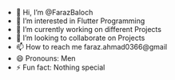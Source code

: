 - 👋 Hi, I’m @FarazBaloch
- 👀 I’m interested in Flutter Programming
- 🌱 I’m currently working on different Projects
- 💞️ I’m looking to collaborate on Projects
- 📫 How to reach me faraz.ahmad0366@gmail
- 😄 Pronouns: Men
- ⚡ Fun fact: Nothing special

<!---
Baloch0011/Baloch0011 is a ✨ special ✨ repository because its `README.md` (this file) appears on your GitHub profile.
You can click the Preview link to take a look at your changes.
--->
